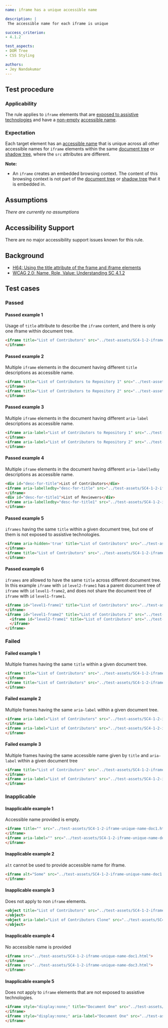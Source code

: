 ```yaml
---
name: iframe has a unique accessible name

description: |
 The accessible name for each iframe is unique

success_criterion:
- 4.1.2

test_aspects:
- DOM Tree
- CSS Styling

authors:
- Jey Nandakumar
---
```


## Test procedure

### Applicability

The rule applies to `iframe` elements that are [exposed to assistive technologies](#exposed-to-assistive-technologies) and have a [non-empty](#non-empty) [accessible name](#accessible-name).

### Expectation

Each target element has an [accessible name](#accessible-name) that is unique across all other accessible names for `iframe` elements within the same [document tree](https://www.w3.org/TR/dom41/#document-trees) or [shadow tree](https://www.w3.org/TR/dom41/#shadow-trees), where the `src` attributes are different.

**Note:** 
- An `iframe` creates an embedded browsing context. The content of this browsing context is not part of the [document tree](https://www.w3.org/TR/dom41/#document-trees) or [shadow tree](https://www.w3.org/TR/dom41/#shadow-trees) that it is embedded in.

## Assumptions

*There are currently no assumptions*

## Accessibility Support

There are no major accessibility support issues known for this rule.

## Background

- [H64: Using the title attribute of the frame and iframe elements](http://www.w3.org/TR/WCAG20-TECHS/H64.html)
- [WCAG 2.0: Name, Role, Value: Understanding SC 4.1.2](https://www.w3.org/TR/UNDERSTANDING-WCAG20/ensure-compat-rsv.html)

## Test cases

### Passed

#### Passed example 1

Usage of `title` attribute to describe the `iframe` content, and there is only one iframe within document tree.

```html
<iframe title="List of Contributors" src="../test-assets/SC4-1-2-iframe-unique-name-doc1.html">
</iframe>
```

#### Passed example 2

Multiple `iframe` elements in the document having different `title` descriptions as accessible name.

```html
<iframe title="List of Contributors to Repository 1" src="../test-assets/SC4-1-2-iframe-unique-name-doc1.html">
</iframe>
<iframe title="List of Contributors to Repository 2" src="../test-assets/SC4-1-2-iframe-unique-name-doc2.html">
</iframe>
```

#### Passed example 3

Multiple `iframe` elements in the document having different `aria-label` descriptions as accessible name.

```html
<iframe aria-label="List of Contributors to Repository 1" src="../test-assets/SC4-1-2-iframe-unique-name-doc1.html">
</iframe>
<iframe aria-label="List of Contributors to Repository 2" src="../test-assets/SC4-1-2-iframe-unique-name-doc2.html">
</iframe>
```

#### Passed example 4

Multiple `iframe` elements in the document having different `aria-labelledby` descriptions as accessible name.

```html
<div id="desc-for-title">List of Contributors</div>
<iframe aria-labelledby="desc-for-title" src="../test-assets/SC4-1-2-iframe-unique-name-doc1.html">
</iframe>
<div id="desc-for-title1">List of Reviewers</div>
<iframe aria-labelledby="desc-for-title1" src="../test-assets/SC4-1-2-iframe-unique-name-doc2.html">
</iframe>
```

#### Passed example 5

`iframes` having the same `title` within a given document tree, but one of them is not exposed to assistive technologies.

```html
<iframe aria-hidden='true' title="List of Contributors" src="../test-assets/SC4-1-2-iframe-unique-name-doc1.html">
</iframe>
<iframe title="List of Contributors" src="../test-assets/SC4-1-2-iframe-unique-name-doc2.html">
</iframe>
```


#### Passed example 6

`iframes` are allowed to have the same `title` across different document tree. In this example `iframe` with `id` `level2-frame1` has a parent document tree of `iframe` with `id` `level1-frame2`, and does not share the document tree of `iframe` with `id` `level1-frame1`.

```html
<iframe id="level1-frame1" title="List of Contributors" src="../test-assets/SC4-1-2-iframe-unique-name-doc1.html">
</iframe>
<iframe id="level1-frame2" title="List of Contributors 2" src="../test-assets/SC4-1-2-iframe-unique-name-doc2.html">
  <iframe id="level2-frame1" title="List of Contributors" src="../test-assets/SC4-1-2-iframe-unique-name-doc1.html">
  </iframe>
</iframe>
```

### Failed

#### Failed example 1

Multiple frames having the same `title` within a given document tree.

```html
<iframe title="List of Contributors" src="../test-assets/SC4-1-2-iframe-unique-name-doc1.html">
</iframe>
<iframe title="List of Contributors" src="../test-assets/SC4-1-2-iframe-unique-name-doc2.html">
</iframe>
```

#### Failed example 2

Multiple frames having the same `aria-label` within a given document tree.

```html
<iframe aria-label="List of Contributors" src="../test-assets/SC4-1-2-iframe-unique-name-doc1.html">
</iframe>
<iframe aria-label="List of Contributors" src="../test-assets/SC4-1-2-iframe-unique-name-doc2.html">
</iframe>
```

#### Failed example 3

Multiple frames having the same accessible name given by `title` and `aria-label` within a given document tree

```html
<iframe title="List of Contributors" src="../test-assets/SC4-1-2-iframe-unique-name-doc1.html">
</iframe>
<iframe aria-label="List of Contributors" src="../test-assets/SC4-1-2-iframe-unique-name-doc2.html">
</iframe>
```

### Inapplicable

#### Inapplicable example 1

Accessible name provided is empty.

```html
<iframe title="" src="../test-assets/SC4-1-2-iframe-unique-name-doc1.html">
</iframe>
<iframe aria-label="" src="../test-assets/SC4-1-2-iframe-unique-name-doc3.html">
</iframe>
```

#### Inapplicable example 2

`alt` cannot be used to provide accessible name for iframe.

```html
<iframe alt="Some" src="../test-assets/SC4-1-2-iframe-unique-name-doc1.html">
</iframe>
```

#### Inapplicable example 3

Does not apply to non `iframe` elements.

```html
<object title="List of Contributors" src="../test-assets/SC4-1-2-iframe-unique-name-doc1.html">
</object>
<object aria-label="List of Contributors Clone" src="../test-assets/SC4-1-2-iframe-unique-name-doc3.html">
</object>
```

#### Inapplicable example 4

No accessible name is provided

```html
<iframe src="../test-assets/SC4-1-2-iframe-unique-name-doc1.html">
</iframe>
<iframe src="../test-assets/SC4-1-2-iframe-unique-name-doc3.html">
</iframe>
```

#### Inapplicable example 5

Does not apply to `iframe` elements that are not exposed to assistive technologies.

```html
<iframe style="display:none;" title="Document One" src="../test-assets/SC4-1-2-iframe-unique-name-doc1.html">
</iframe>
<iframe style="display:none;" aria-label="Document One" src="../test-assets/SC4-1-2-iframe-unique-name-doc3.html">
</iframe>
```
